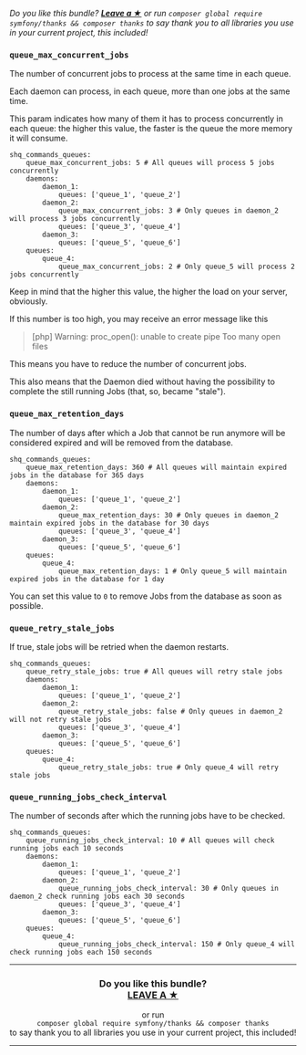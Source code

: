 *Do you like this bundle? [**Leave a &#9733;**](#js-repo-pjax-container) or run `composer global require symfony/thanks && composer thanks` to say thank you to all libraries you use in your current project, this included!*

### `queue_max_concurrent_jobs`

The number of concurrent jobs to process at the same time in each queue.

Each daemon can process, in each queue, more than one jobs at the same time.

This param indicates how many of them it has to process concurrently in each queue: the higher this value, the faster is the queue the more memory it will consume.

    shq_commands_queues:
        queue_max_concurrent_jobs: 5 # All queues will process 5 jobs concurrently
        daemons:
            daemon_1:
                queues: ['queue_1', 'queue_2']
            daemon_2:
                queue_max_concurrent_jobs: 3 # Only queues in daemon_2 will process 3 jobs concurrently
                queues: ['queue_3', 'queue_4']
            daemon_3:
                queues: ['queue_5', 'queue_6']
        queues:
            queue_4:
                queue_max_concurrent_jobs: 2 # Only queue_5 will process 2 jobs concurrently

Keep in mind that the higher this value, the higher the load on your server, obviously.

If this number is too high, you may receive an error message like this

> [php] Warning: proc_open(): unable to create pipe Too many open files

This means you have to reduce the number of concurrent jobs.

This also means that the Daemon died without having the possibility to complete the still running Jobs (that, so, became "stale").

### `queue_max_retention_days`

The number of days after which a Job that cannot be run anymore will be considered expired and will be removed from the database.

    shq_commands_queues:
        queue_max_retention_days: 360 # All queues will maintain expired jobs in the database for 365 days
        daemons:
            daemon_1:
                queues: ['queue_1', 'queue_2']
            daemon_2:
                queue_max_retention_days: 30 # Only queues in daemon_2 maintain expired jobs in the database for 30 days
                queues: ['queue_3', 'queue_4']
            daemon_3:
                queues: ['queue_5', 'queue_6']
        queues:
            queue_4:
                queue_max_retention_days: 1 # Only queue_5 will maintain expired jobs in the database for 1 day

You can set this value to `0` to remove Jobs from the database as soon as possible.

### `queue_retry_stale_jobs`

If true, stale jobs will be retried when the daemon restarts.

    shq_commands_queues:
        queue_retry_stale_jobs: true # All queues will retry stale jobs
        daemons:
            daemon_1:
                queues: ['queue_1', 'queue_2']
            daemon_2:
                queue_retry_stale_jobs: false # Only queues in daemon_2 will not retry stale jobs
                queues: ['queue_3', 'queue_4']
            daemon_3:
                queues: ['queue_5', 'queue_6']
        queues:
            queue_4:
                queue_retry_stale_jobs: true # Only queue_4 will retry stale jobs

### `queue_running_jobs_check_interval`

The number of seconds after which the running jobs have to be checked.

    shq_commands_queues:
        queue_running_jobs_check_interval: 10 # All queues will check running jobs each 10 seconds
        daemons:
            daemon_1:
                queues: ['queue_1', 'queue_2']
            daemon_2:
                queue_running_jobs_check_interval: 30 # Only queues in daemon_2 check running jobs each 30 seconds
                queues: ['queue_3', 'queue_4']
            daemon_3:
                queues: ['queue_5', 'queue_6']
        queues:
            queue_4:
                queue_running_jobs_check_interval: 150 # Only queue_4 will check running jobs each 150 seconds

<hr />
<h3 align="center">
    <b>Do you like this bundle?</b><br />
    <b><a href="#js-repo-pjax-container">LEAVE A &#9733;</a></b>
</h3>
<p align="center">
    or run<br />
    <code>composer global require symfony/thanks && composer thanks</code><br />
    to say thank you to all libraries you use in your current project, this included!
</p>
<hr />
